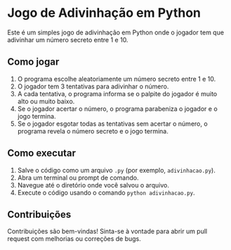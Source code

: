 # Jogo de Adivinhação em Python

Este é um simples jogo de adivinhação em Python onde o jogador tem que adivinhar um número secreto entre 1 e 10.

## Como jogar

1. O programa escolhe aleatoriamente um número secreto entre 1 e 10.
2. O jogador tem 3 tentativas para adivinhar o número.
3. A cada tentativa, o programa informa se o palpite do jogador é muito alto ou muito baixo.
4. Se o jogador acertar o número, o programa parabeniza o jogador e o jogo termina.
5. Se o jogador esgotar todas as tentativas sem acertar o número, o programa revela o número secreto e o jogo termina.
## Como executar

1. Salve o código como um arquivo `.py` (por exemplo, `adivinhacao.py`).
2. Abra um terminal ou prompt de comando.
3. Navegue até o diretório onde você salvou o arquivo.
4. Execute o código usando o comando `python adivinhacao.py`.

## Contribuições

Contribuições são bem-vindas! Sinta-se à vontade para abrir um pull request com melhorias ou correções de bugs.

